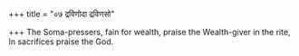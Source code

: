 +++
title = "०७ द्रविणोदा द्रविणसो"

+++
The Soma-pressers, fain for wealth, praise the Wealth-giver in the rite,  
     In sacrifices praise the God.
